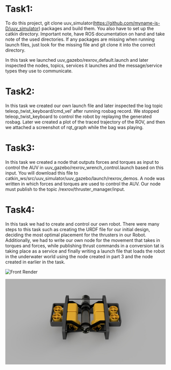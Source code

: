 

# Task1:

To do this project, git clone uuv_simulator(https://github.com/myname-is-D/uuv_simulator) packages and build them. You also have to set up the catkin            directory. Important note, have ROS documentation on hand and take note of the used directories. If any packages are missing when running launch files,            just look for the missing file and git clone it into the correct directory.

In this task we launched uuv_gazebo/rexrov_default.launch and later inspected the nodes, topics, services it launches and the message/service types they          use to communicate.  

# Task2:

In this task we created our own launch file and later inspected the log topic teleop_twist_keyboard/cmd_vel’ after running rosbag record. We stopped teleop_twist_keyboard to control the robot by replaying the generated rosbag. Later we created a plot of the traced trajectory of the ROV, and then we attached a screenshot of rqt_graph while the bag was playing.

# Task3:

In this task we created a node that outputs forces and torques as input to control the AUV in uuv_gazebo/rexrov_wrench_control.launch based on this input. You will download this file to catkin_ws/src/uuv_simulator/uuv_gazebo/launch/rexrov_demos. A node was written in which forces and torques are used to control the AUV. Our node must publish to the topic /rexrov/thruster_manager/input.

# Task4:

In this task we had to create and control our own robot. There were many steps to this task such as creating the URDF file for our initial design, deciding the most optimal placement for the thrusters in our Robot. Additionally, we had to write our own node for the movement that takes in torques and forces, while publishing thrust commands in a conversion tat is taking place as a service and finally writing a launch file that loads the robot in the underwater world using the node created in part 3 and the node created in earlier in the task.

![Front Render](![image](https://user-images.githubusercontent.com/39669593/143660832-de003e74-263f-4508-87b3-1fb9036d26e5.png))

![Top Render](https://github.com/Daaboulex/RIS-Lab-1-uuv_simulator/blob/main/Task4_URDF/Render/top.jpeg?raw=true)
